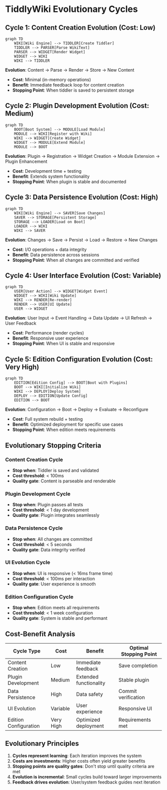 # TiddlyWiki Evolutionary Cycles

## Cycle 1: Content Creation Evolution (Cost: Low)
```mermaid
graph TD
    WIKI[Wiki Engine] --> TIDDLER[Create Tiddler]
    TIDDLER --> PARSER[Parse WikiText]
    PARSER --> WIDGET[Render Widget]
    WIDGET --> WIKI
    WIKI --> TIDDLER
```

**Evolution**: Content → Parse → Render → Store → New Content
- **Cost**: Minimal (in-memory operations)
- **Benefit**: Immediate feedback loop for content creation
- **Stopping Point**: When tiddler is saved to persistent storage

## Cycle 2: Plugin Development Evolution (Cost: Medium)
```mermaid
graph TD
    BOOT[Boot System] --> MODULE[Load Module]
    MODULE --> WIKI[Register with Wiki]
    WIKI --> WIDGET[Create Widget]
    WIDGET --> MODULE[Extend Module]
    MODULE --> BOOT
```

**Evolution**: Plugin → Registration → Widget Creation → Module Extension → Plugin Enhancement
- **Cost**: Development time + testing
- **Benefit**: Extends system functionality
- **Stopping Point**: When plugin is stable and documented

## Cycle 3: Data Persistence Evolution (Cost: High)
```mermaid
graph TD
    WIKI[Wiki Engine] --> SAVER[Save Changes]
    SAVER --> STORAGE[Persistent Storage]
    STORAGE --> LOADER[Load on Boot]
    LOADER --> WIKI
    WIKI --> SAVER
```

**Evolution**: Changes → Save → Persist → Load → Restore → New Changes
- **Cost**: I/O operations + data integrity
- **Benefit**: Data persistence across sessions
- **Stopping Point**: When all changes are committed and verified

## Cycle 4: User Interface Evolution (Cost: Variable)
```mermaid
graph TD
    USER[User Action] --> WIDGET[Widget Event]
    WIDGET --> WIKI[Wiki Update]
    WIKI --> RENDER[Re-render]
    RENDER --> USER[UI Update]
    USER --> WIDGET
```

**Evolution**: User Input → Event Handling → Data Update → UI Refresh → User Feedback
- **Cost**: Performance (render cycles)
- **Benefit**: Responsive user experience
- **Stopping Point**: When UI is stable and responsive

## Cycle 5: Edition Configuration Evolution (Cost: Very High)
```mermaid
graph TD
    EDITION[Edition Config] --> BOOT[Boot with Plugins]
    BOOT --> WIKI[Initialize Wiki]
    WIKI --> DEPLOY[Deploy System]
    DEPLOY --> EDITION[Update Config]
    EDITION --> BOOT
```

**Evolution**: Configuration → Boot → Deploy → Evaluate → Reconfigure
- **Cost**: Full system rebuild + testing
- **Benefit**: Optimized deployment for specific use cases
- **Stopping Point**: When edition meets requirements

## Evolutionary Stopping Criteria

### Content Creation Cycle
- **Stop when**: Tiddler is saved and validated
- **Cost threshold**: < 100ms
- **Quality gate**: Content is parseable and renderable

### Plugin Development Cycle
- **Stop when**: Plugin passes all tests
- **Cost threshold**: < 1 day development
- **Quality gate**: Plugin integrates seamlessly

### Data Persistence Cycle
- **Stop when**: All changes are committed
- **Cost threshold**: < 5 seconds
- **Quality gate**: Data integrity verified

### UI Evolution Cycle
- **Stop when**: UI is responsive (< 16ms frame time)
- **Cost threshold**: < 100ms per interaction
- **Quality gate**: User experience is smooth

### Edition Configuration Cycle
- **Stop when**: Edition meets all requirements
- **Cost threshold**: < 1 week configuration
- **Quality gate**: System is stable and performant

## Cost-Benefit Analysis

| Cycle Type | Cost | Benefit | Optimal Stopping Point |
|------------|------|---------|----------------------|
| Content Creation | Low | Immediate feedback | Save completion |
| Plugin Development | Medium | Extended functionality | Stable plugin |
| Data Persistence | High | Data safety | Commit verification |
| UI Evolution | Variable | User experience | Responsive UI |
| Edition Configuration | Very High | Optimized deployment | Requirements met |

## Evolutionary Principles

1. **Cycles represent learning**: Each iteration improves the system
2. **Costs are investments**: Higher costs often yield greater benefits
3. **Stopping points are quality gates**: Don't stop until quality criteria are met
4. **Evolution is incremental**: Small cycles build toward larger improvements
5. **Feedback drives evolution**: User/system feedback guides next iteration 